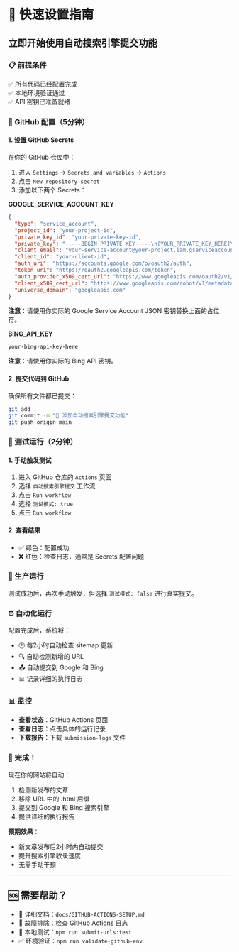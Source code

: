 # 🚀 快速设置指南

## 立即开始使用自动搜索引擎提交功能

### 📋 前提条件

✅ 所有代码已经配置完成  
✅ 本地环境验证通过  
✅ API 密钥已准备就绪  

### 🔧 GitHub 配置（5分钟）

#### 1. 设置 GitHub Secrets

在你的 GitHub 仓库中：

1. 进入 `Settings` → `Secrets and variables` → `Actions`
2. 点击 `New repository secret`
3. 添加以下两个 Secrets：

**GOOGLE_SERVICE_ACCOUNT_KEY**
```json
{
  "type": "service_account",
  "project_id": "your-project-id",
  "private_key_id": "your-private-key-id",
  "private_key": "-----BEGIN PRIVATE KEY-----\n[YOUR_PRIVATE_KEY_HERE]\n-----END PRIVATE KEY-----\n",
  "client_email": "your-service-account@your-project.iam.gserviceaccount.com",
  "client_id": "your-client-id",
  "auth_uri": "https://accounts.google.com/o/oauth2/auth",
  "token_uri": "https://oauth2.googleapis.com/token",
  "auth_provider_x509_cert_url": "https://www.googleapis.com/oauth2/v1/certs",
  "client_x509_cert_url": "https://www.googleapis.com/robot/v1/metadata/x509/your-service-account%40your-project.iam.gserviceaccount.com",
  "universe_domain": "googleapis.com"
}
```

**注意**：请使用你实际的 Google Service Account JSON 密钥替换上面的占位符。

**BING_API_KEY**
```
your-bing-api-key-here
```

**注意**：请使用你实际的 Bing API 密钥。

#### 2. 提交代码到 GitHub

确保所有文件都已提交：
```bash
git add .
git commit -m "🚀 添加自动搜索引擎提交功能"
git push origin main
```

### 🧪 测试运行（2分钟）

#### 1. 手动触发测试

1. 进入 GitHub 仓库的 `Actions` 页面
2. 选择 `自动搜索引擎提交` 工作流
3. 点击 `Run workflow`
4. 选择 `测试模式: true`
5. 点击 `Run workflow`

#### 2. 查看结果

- ✅ 绿色：配置成功
- ❌ 红色：检查日志，通常是 Secrets 配置问题

### 🎯 生产运行

测试成功后，再次手动触发，但选择 `测试模式: false` 进行真实提交。

### ⏰ 自动化运行

配置完成后，系统将：
- 🕐 每2小时自动检查 sitemap 更新
- 🔍 自动检测新增的 URL
- 📤 自动提交到 Google 和 Bing
- 📊 记录详细的执行日志

### 📊 监控

- **查看状态**：GitHub Actions 页面
- **查看日志**：点击具体的运行记录
- **下载报告**：下载 `submission-logs` 文件

### 🎉 完成！

现在你的网站将自动：
1. 检测新发布的文章
2. 移除 URL 中的 .html 后缀
3. 提交到 Google 和 Bing 搜索引擎
4. 提供详细的执行报告

**预期效果**：
- 新文章发布后2小时内自动提交
- 提升搜索引擎收录速度
- 无需手动干预

---

## 🆘 需要帮助？

- 📖 详细文档：`docs/GITHUB-ACTIONS-SETUP.md`
- 🔧 故障排除：检查 GitHub Actions 日志
- 🧪 本地测试：`npm run submit-urls:test`
- ✅ 环境验证：`npm run validate-github-env`